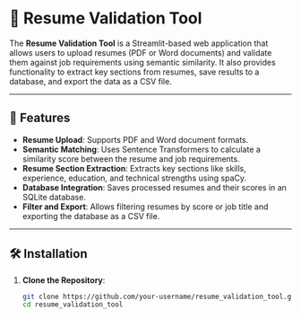 # 📄 Resume Validation Tool

The **Resume Validation Tool** is a Streamlit-based web application that allows users to upload resumes (PDF or Word documents) and validate them against job requirements using semantic similarity. It also provides functionality to extract key sections from resumes, save results to a database, and export the data as a CSV file.

---

## 🚀 Features

- **Resume Upload**: Supports PDF and Word document formats.
- **Semantic Matching**: Uses Sentence Transformers to calculate a similarity score between the resume and job requirements.
- **Resume Section Extraction**: Extracts key sections like skills, experience, education, and technical strengths using spaCy.
- **Database Integration**: Saves processed resumes and their scores in an SQLite database.
- **Filter and Export**: Allows filtering resumes by score or job title and exporting the database as a CSV file.

---

## 🛠️ Installation

1. **Clone the Repository**:
   ```bash
   git clone https://github.com/your-username/resume_validation_tool.git
   cd resume_validation_tool
